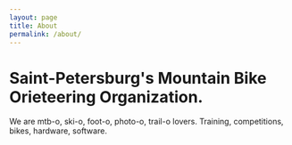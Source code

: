```yaml
---
layout: page
title: About
permalink: /about/
---
```


Saint-Petersburg's Mountain Bike Orieteering Organization.
==================

We are mtb-o, ski-o, foot-o, photo-o, trail-o lovers. Training, competitions, bikes, hardware, software.